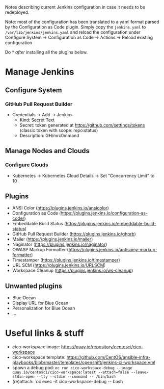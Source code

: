 Notes describing current Jenkins configuration in case it needs to be redeployed.

Note: most of the configuration has been translated to a yaml format parsed
by the Configuration as Code plugin. Simply copy the `jenkins.yaml` to
`/var/lib/jenkins/jenkins.yaml` and reload the configuration under
Configure System -> Configuration as Code -> Actions -> Reload existing configuration

Do ^ _after_ installing all the plugins below.

# Manage Jenkins
## Configure System
### GitHub Pull Request Builder
 - Credentials -> Add -> Jenkins
    - Kind: Secret Text
    - Secret: token generated at https://github.com/settings/tokens (classic token with scope: repo:status)
    - Description: GH/mrc0mmand

## Manage Nodes and Clouds
### Configure Clouds
 - Kubernetes -> Kubernetes Cloud Details -> Set "Concurrency Limit" to 10

## Plugins
 - ANSI Color (https://plugins.jenkins.io/ansicolor)
 - Configuration as Code (https://plugins.jenkins.io/configuration-as-code/)
 - Embeddable Build Status (https://plugins.jenkins.io/embeddable-build-status)
 - GitHub Pull Request Builder (https://plugins.jenkins.io/ghprb)
 - Mailer (https://plugins.jenkins.io/mailer)
 - Naginator (https://plugins.jenkins.io/naginator)
 - OWASP Markup Formatter (https://plugins.jenkins.io/antisamy-markup-formatter)
 - Timestamper (https://plugins.jenkins.io/timestamper)
 - URL SCM (https://plugins.jenkins.io/URLSCM)
 - Workspace Cleanup (https://plugins.jenkins.io/ws-cleanup)

## Unwanted plugins
 - Blue Ocean
 - Display URL for Blue Ocean
 - Personalization for Blue Ocean
 - ...

# Useful links & stuff
- cico-workspace image: https://quay.io/repository/centosci/cico-workspace
- cico-workspace template: https://github.com/CentOS/ansible-infra-playbooks/blob/master/templates/openshift/jenkins-ci-workspace.yml
- spawn a debug pod: `oc run cico-workspace-debug --image quay.io/centosci/cico-workspace:latest --attach=false --leave-stdin-open --tty --stdin --command -- /bin/bash`
- (re)attach: `oc exec -it cico-workspace-debug -- bash
